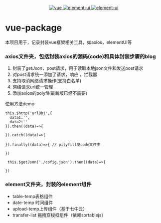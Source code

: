 
<p align="center">
  <a href="https://img.shields.io/badge/vue-npm-brightgreen.svg">
    <img src="https://img.shields.io/badge/npm-vue.js-brightgreen.svg" alt="vue">
  </a>
  <a href="https://github.com/ElemeFE/element">
    <img src="https://img.shields.io/badge/npm-elementUI-blue.svg" alt="element-ui">
  </a>
  <a href="https://github.com/axios/axios">
    <img src="https://img.shields.io/badge/npm-axios-brightgreen.svg" alt="element-ui">
  </a>
</p>

# vue-package
本项目用于，记录封装vue框架相关工具，如axios，elementUI等



### axios文件夹，包括封装axios的源码(code)和具体封装步骤的blog

1. 封装了$getJson，$post请求，用于读取本地json文件和发送post请求
2. 对post请求统一添加了请求，响应 ，拦截器
3. 支持取消网络请求操作(支持白名单)
4. 网络请求url统一管理
5. 添加axios的polyfil(最新版已经不需要)

使用方法demo

    this.$http('urlObj',{
      data1:'',
      data2:''
    }).then((data)=>{
      
    }).catch((data)=>{

    }).finally((data)=>{ // pilyfill见code文件夹

    })

     this.$getJson('./cofig.json').then((data)=>{
      
    })

### element文件夹，封装的element组件

* table-temp表格组件
* date-temp 时间组件
* upload-temp上传组件（基于七牛云）
* transfer-list 拖拽穿梭框组件（依赖sortablejs）
